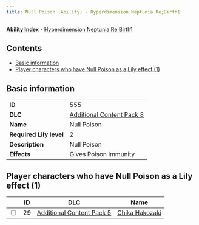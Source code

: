 ```yaml
---
title: Null Poison (Ability) - Hyperdimension Neptunia Re;Birth1
---
```


[**Ability Index**](/neptunia/rb1/ability/index.html) - [Hyperdimension Neptunia Re;Birth1](/neptunia/rb1)

## Contents

- [Basic information](#basic-information)
- [Player characters who have Null Poison as a Lily effect (1)](#player-characters-who-have-null-poison-as-a-lily-effect-1)

## Basic information

|   |   |
| -- | -- |
| **ID** | 555 |
| **DLC** | [Additional Content Pack 8](/neptunia/rb1/dlc/17-pack8.html) |
| **Name** | Null Poison |
| **Required Lily level** | 2 |
| **Description** | Null Poison |
| **Effects** | Gives Poison Immunity |


## Player characters who have Null Poison as a Lily effect (1)

|    | ID | DLC | Name |
| -- | -- | --- | ---- |
| <input type="checkbox" id="rb1-player-14-29" class="trackbox" /> | 29 | [Additional Content Pack 5](/neptunia/rb1/dlc/14-pack5.html) | [Chika Hakozaki](/neptunia/rb1/player/14-29-chika-hakozaki.html) |
